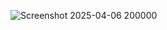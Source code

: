 
![Screenshot 2025-04-06 200000](https://github.com/user-attachments/assets/ff460dff-8a4d-4333-a291-da2660b6a1a2)
